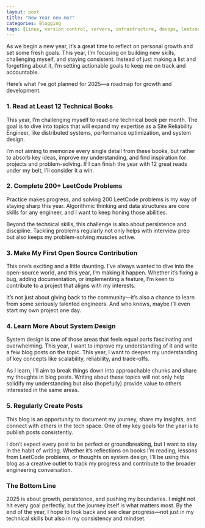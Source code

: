 ```yaml
---
layout: post
title: "New Year new me?"
categories: Blogging
tags: [Linux, version control, servers, infrastructure, devops, leetcode, dsa, pipeline, system design, open source, books]
---
```

As we begin a new year, it’s a great time to reflect on personal growth and set some fresh goals. This year, I’m focusing on building new skills, challenging myself, and staying consistent. Instead of just making a list and forgetting about it, I’m setting actionable goals to keep me on track and accountable.

Here’s what I’ve got planned for 2025—a roadmap for growth and development.

### 1. Read at Least 12 Technical Books
This year, I’m challenging myself to read one technical book per month. The goal is to dive into topics that will expand my expertise as a Site Reliability Engineer, like distributed systems, performance optimization, and system design.

I’m not aiming to memorize every single detail from these books, but rather to absorb key ideas, improve my understanding, and find inspiration for projects and problem-solving. If I can finish the year with 12 great reads under my belt, I’ll consider it a win.

### 2. Complete 200+ LeetCode Problems
Practice makes progress, and solving 200 LeetCode problems is my way of staying sharp this year. Algorithmic thinking and data structures are core skills for any engineer, and I want to keep honing those abilities.

Beyond the technical skills, this challenge is also about persistence and discipline. Tackling problems regularly not only helps with interview prep but also keeps my problem-solving muscles active.

### 3. Make My First Open Source Contribution
This one’s exciting and a little daunting. I’ve always wanted to dive into the open-source world, and this year, I’m making it happen. Whether it’s fixing a bug, adding documentation, or implementing a feature, I’m keen to contribute to a project that aligns with my interests.

It’s not just about giving back to the community—it’s also a chance to learn from some seriously talented engineers. And who knows, maybe I’ll even start my own project one day.

### 4. Learn More About System Design
System design is one of those areas that feels equal parts fascinating and overwhelming. This year, I want to improve my understanding of it and write a few blog posts on the topic. This year, I want to deepen my understanding of key concepts like scalability, reliability, and trade-offs.

As I learn, I’ll aim to break things down into approachable chunks and share my thoughts in blog posts. Writing about these topics will not only help solidify my understanding but also (hopefully) provide value to others interested in the same areas.

### 5. Regularly Create Posts
This blog is an opportunity to document my journey, share my insights, and connect with others in the tech space. One of my key goals for the year is to publish posts consistently.

I don’t expect every post to be perfect or groundbreaking, but I want to stay in the habit of writing. Whether it’s reflections on books I’m reading, lessons from LeetCode problems, or thoughts on system design, I’ll be using this blog as a creative outlet to track my progress and contribute to the broader engineering conversation.

### The Bottom Line
2025 is about growth, persistence, and pushing my boundaries. I might not hit every goal perfectly, but the journey itself is what matters most. By the end of the year, I hope to look back and see clear progress—not just in my technical skills but also in my consistency and mindset.

